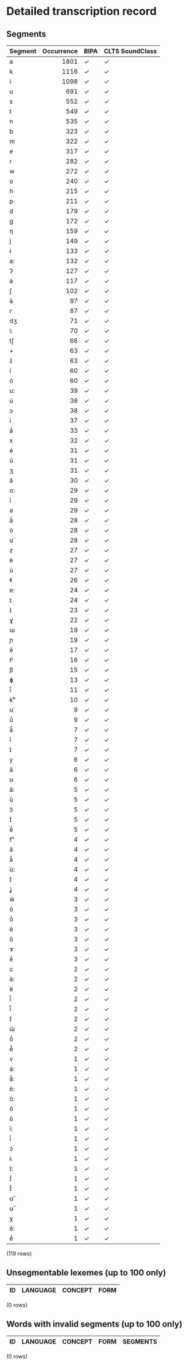 
# Detailed transcription record

## Segments

| Segment | Occurrence | BIPA | CLTS SoundClass |
|:----------|-------------:|:-------|:------------------|
| a | 1801 | ✓ | ✓ |
| k | 1116 | ✓ | ✓ |
| i | 1098 | ✓ | ✓ |
| u | 691 | ✓ | ✓ |
| s | 552 | ✓ | ✓ |
| t | 549 | ✓ | ✓ |
| n | 535 | ✓ | ✓ |
| b | 323 | ✓ | ✓ |
| m | 322 | ✓ | ✓ |
| e | 317 | ✓ | ✓ |
| ɾ | 282 | ✓ | ✓ |
| w | 272 | ✓ | ✓ |
| o | 240 | ✓ | ✓ |
| h | 215 | ✓ | ✓ |
| p | 211 | ✓ | ✓ |
| d | 179 | ✓ | ✓ |
| g | 172 | ✓ | ✓ |
| ŋ | 159 | ✓ | ✓ |
| j | 149 | ✓ | ✓ |
| ɨ | 133 | ✓ | ✓ |
| a: | 132 | ✓ | ✓ |
| ʔ | 127 | ✓ | ✓ |
| á | 117 | ✓ | ✓ |
| ʃ | 102 | ✓ | ✓ |
| à | 97 | ✓ | ✓ |
| r | 87 | ✓ | ✓ |
| dʒ | 71 | ✓ | ✓ |
| i: | 70 | ✓ | ✓ |
| tʃ | 66 | ✓ | ✓ |
| + | 63 | ✓ | ✓ |
| ɺ | 63 | ✓ | ✓ |
| í | 60 | ✓ | ✓ |
| ó | 60 | ✓ | ✓ |
| u: | 39 | ✓ | ✓ |
| ú | 38 | ✓ | ✓ |
| ɔ | 38 | ✓ | ✓ |
| ì | 37 | ✓ | ✓ |
| ã́ | 33 | ✓ | ✓ |
| x | 32 | ✓ | ✓ |
| é | 31 | ✓ | ✓ |
| ũ | 31 | ✓ | ✓ |
| ʒ | 31 | ✓ | ✓ |
| ã | 30 | ✓ | ✓ |
| o: | 29 | ✓ | ✓ |
| ĩ | 29 | ✓ | ✓ |
| ə | 29 | ✓ | ✓ |
| ã̀ | 28 | ✓ | ✓ |
| ò | 28 | ✓ | ✓ |
| ʊ́ | 28 | ✓ | ✓ |
| z | 27 | ✓ | ✓ |
| è | 27 | ✓ | ✓ |
| ù | 27 | ✓ | ✓ |
| ɬ | 26 | ✓ | ✓ |
| e: | 24 | ✓ | ✓ |
| ɪ | 24 | ✓ | ✓ |
| ɪ́ | 23 | ✓ | ✓ |
| ɣ | 22 | ✓ | ✓ |
| ɯ | 19 | ✓ | ✓ |
| ɲ | 19 | ✓ | ✓ |
| ẽ | 17 | ✓ | ✓ |
| tʲ | 16 | ✓ | ✓ |
| β | 15 | ✓ | ✓ |
| ɸ | 13 | ✓ | ✓ |
| ĩ́ | 11 | ✓ | ✓ |
| kʰ | 10 | ✓ | ✓ |
| ʊ̀ | 9 | ✓ | ✓ |
| ṹ | 9 | ✓ | ✓ |
| ã̂ | 7 | ✓ | ✓ |
| ǐ | 7 | ✓ | ✓ |
| ɪ̀ | 7 | ✓ | ✓ |
| y | 6 | ✓ | ✓ |
| ǎ | 6 | ✓ | ✓ |
| ʊ | 6 | ✓ | ✓ |
| ã: | 5 | ✓ | ✓ |
| ǔ | 5 | ✓ | ✓ |
| ɔ̃ | 5 | ✓ | ✓ |
| ɪ̂ | 5 | ✓ | ✓ |
| ẽ̂ | 5 | ✓ | ✓ |
| tʰ | 4 | ✓ | ✓ |
| â | 4 | ✓ | ✓ |
| ã̌ | 4 | ✓ | ✓ |
| ù: | 4 | ✓ | ✓ |
| ɪ̃ | 4 | ✓ | ✓ |
| ʝ | 4 | ✓ | ✓ |
| w̃ | 3 | ✓ | ✓ |
| õ | 3 | ✓ | ✓ |
| õ̀ | 3 | ✓ | ✓ |
| ě | 3 | ✓ | ✓ |
| ǒ | 3 | ✓ | ✓ |
| ɤ | 3 | ✓ | ✓ |
| ḗ | 3 | ✓ | ✓ |
| c | 2 | ✓ | ✓ |
| à: | 2 | ✓ | ✓ |
| ë | 2 | ✓ | ✓ |
| ĩ̂ | 2 | ✓ | ✓ |
| ĩ̌ | 2 | ✓ | ✓ |
| ɪ̌ | 2 | ✓ | ✓ |
| ɯ̃ | 2 | ✓ | ✓ |
| ṍ | 2 | ✓ | ✓ |
| ẽ̌ | 2 | ✓ | ✓ |
| v | 1 | ✓ | ✓ |
| á: | 1 | ✓ | ✓ |
| ã̀: | 1 | ✓ | ✓ |
| è: | 1 | ✓ | ✓ |
| ò: | 1 | ✓ | ✓ |
| ô | 1 | ✓ | ✓ |
| ö | 1 | ✓ | ✓ |
| ĩ: | 1 | ✓ | ✓ |
| ĩ̀ | 1 | ✓ | ✓ |
| ɔ́ | 1 | ✓ | ✓ |
| ɨ: | 1 | ✓ | ✓ |
| ɪ̀: | 1 | ✓ | ✓ |
| ɪ̃́ | 1 | ✓ | ✓ |
| ɪ̃̂ | 1 | ✓ | ✓ |
| ʊ̂ | 1 | ✓ | ✓ |
| ʊ̌ | 1 | ✓ | ✓ |
| χ | 1 | ✓ | ✓ |
| ẽ: | 1 | ✓ | ✓ |
| ẽ́ | 1 | ✓ | ✓ |

(119 rows)



## Unsegmentable lexemes (up to 100 only)

| ID | LANGUAGE | CONCEPT | FORM |
|------|------------|-----------|--------|

(0 rows)



## Words with invalid segments (up to 100 only)

| ID | LANGUAGE | CONCEPT | FORM | SEGMENTS |
|------|------------|-----------|--------|------------|

(0 rows)


